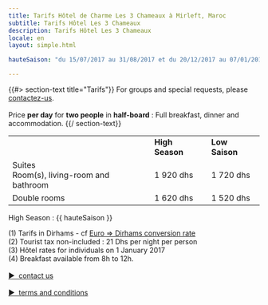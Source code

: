 ```yaml
---
title: Tarifs Hôtel de Charme Les 3 Chameaux à Mirleft, Maroc
subtitle: Tarifs Hôtel Les 3 Chameaux
description: Tarifs Hôtel Les 3 Chameaux
locale: en
layout: simple.html

hauteSaison: "du 15/07/2017 au 31/08/2017 et du 20/12/2017 au 07/01/2018"

---
```


{{#> section-text title="Tarifs"}}
For groups and special requests, please [contactez-us](#contact).
<br><br>
Price **per day** for **two people** in **half-board** : Full breakfast, dinner and accommodation.
{{/ section-text}}

<table>
    <tr>
        <td>&nbsp;</td>
        <td>
            <b>High Season</b>
            <div class="fa fa-info-circle tooltip-block" data-title="{{ hauteSaison }}">
            </div>
        </td>
        <td><b>Low Saison</b></td>
    </tr>
    <tr>
        <td>
            <div class="tarif__title">Suites</div>
            Room(s), living-room and bathroom
        </td>
        <td>1 920 dhs</td>
        <td>1 720 dhs</td>
    </tr>
    <tr>
        <td>
            <div class="tarif__title">Double rooms</div>
        </td>
        <td>1 620 dhs</td>
        <td>1 520 dhs</td>
    </tr>
</table>

High Season : {{ hauteSaison }}

(1) Tarifs in Dirhams - cf <a href="https://www.google.fr/webhp?ie=UTF-8#q=1+EUR+en+MAD" target="_blank">Euro => Dirhams conversion rate</a>
<br>
(2) Tourist tax non-included : 21 Dhs per night per person
<br>
(3) Hôtel rates for individuals on 1 January 2017
<br>
(4) Breakfast available from 8h to 12h.
<br><br>
<a class="button big" href="#contact" style="cursor: pointer;">▶&nbsp;&nbsp;contact us</a>
<br><br>
<a class="button small" href="/assets/CGV.pdf" style="cursor: pointer;">▶&nbsp;&nbsp;terms and conditions</a>
